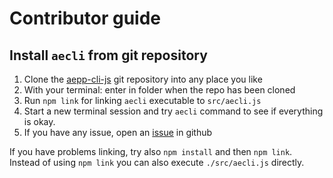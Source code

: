 # Contributor guide

## Install `aecli` from git repository

1. Clone the [aepp-cli-js] git repository into any place you like
1. With your terminal: enter in folder when the repo has been cloned
1. Run `npm link` for linking `aecli` executable to `src/aecli.js`
1. Start a new terminal session and try `aecli` command to see if everything is okay.
1. If you have any issue, open an [issue] in github

If you have problems linking, try also `npm install` and then `npm link`.
Instead of using `npm link` you can also execute `./src/aecli.js` directly.

[aepp-cli-js]: git@github.com:aeternity/aepp-cli-js.git
[issue]: https://github.com/aeternity/aepp-cli-js/issues/new
